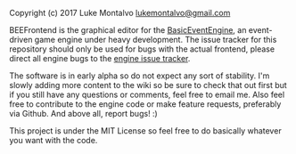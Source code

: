 Copyright (c) 2017 Luke Montalvo <lukemontalvo@gmail.com>

BEEFrontend is the graphical editor for the
[BasicEventEngine](https://github.com/piluke/BasicEventEngine/), an
event-driven game engine under heavy development. The issue tracker for this
repository should only be used for bugs with the actual frontend, please direct
all engine bugs to the
[engine issue tracker](https://github.com/piluke/BasicEventEngine/issues/).

The software is in early alpha so do not expect any sort of stability. I'm
slowly adding more content to the wiki so be sure to check that out first but
if you still have any questions or comments, feel free to email me. Also feel
free to contribute to the engine code or make feature requests, preferably via
Github. And above all, report bugs! :)

This project is under the MIT License so feel free to do basically whatever you
want with the code.
